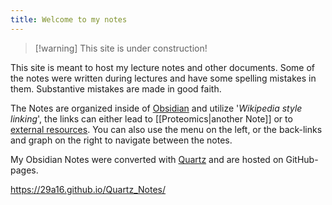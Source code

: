```yaml
---
title: Welcome to my notes
---
```


>[!warning]  This site is under construction!

This site is meant to host my lecture notes and other documents. Some of the notes were written during lectures and have some spelling mistakes in them. Substantive mistakes are made in good faith.

The Notes are organized inside of [Obsidian](https://obsidian.md/) and utilize '*Wikipedia style linking*', the links can either lead to [[Proteomics|another Note]] or to [external resources](https://www.youtube.com/watch?v=hvL1339luv0). You can also use the menu on the left, or the back-links and graph on the right to navigate between the notes.

My Obsidian Notes were converted with [Quartz](https://quartz.jzhao.xyz) and are hosted on GitHub-pages.

https://29a16.github.io/Quartz_Notes/